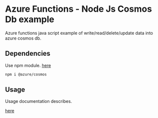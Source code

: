 # Azure Functions - Node Js Cosmos Db example

Azure functions java script example of write/read/delete/update data into azure cosmos db.

## Dependencies 

Use npm module. [here](https://www.npmjs.com/package/@azure/cosmos)

```bash
npm i @azure/cosmos
```

## Usage

Usage documentation describes.

[here](https://docs.microsoft.com/en-us/azure/cosmos-db/sql-api-nodejs-application)
